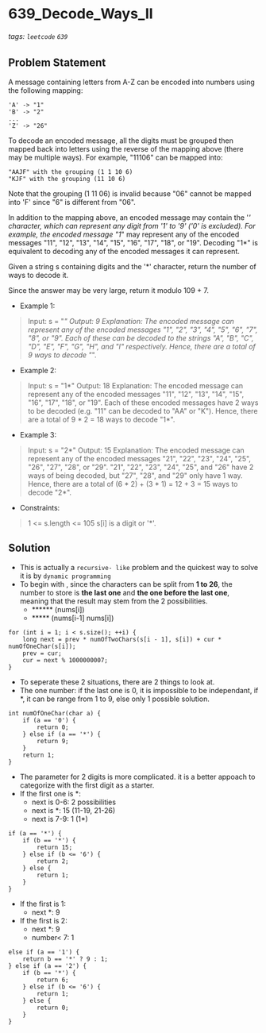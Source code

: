 # 639_Decode_Ways_II
###### tags: `leetcode` `639`
## Problem Statement
A message containing letters from A-Z can be encoded into numbers using the following mapping:
```
'A' -> "1"
'B' -> "2"
...
'Z' -> "26"
```
To decode an encoded message, all the digits must be grouped then mapped back into letters using the reverse of the mapping above (there may be multiple ways). For example, "11106" can be mapped into:
```
"AAJF" with the grouping (1 1 10 6)
"KJF" with the grouping (11 10 6)
```
Note that the grouping (1 11 06) is invalid because "06" cannot be mapped into 'F' since "6" is different from "06".

In addition to the mapping above, an encoded message may contain the '*' character, which can represent any digit from '1' to '9' ('0' is excluded). For example, the encoded message "1*" may represent any of the encoded messages "11", "12", "13", "14", "15", "16", "17", "18", or "19". Decoding "1*" is equivalent to decoding any of the encoded messages it can represent.

Given a string s containing digits and the '*' character, return the number of ways to decode it.

Since the answer may be very large, return it modulo 109 + 7.

- Example 1:

> Input: s = "*"
Output: 9
Explanation: The encoded message can represent any of the encoded messages "1", "2", "3", "4", "5", "6", "7", "8", or "9".
Each of these can be decoded to the strings "A", "B", "C", "D", "E", "F", "G", "H", and "I" respectively.
Hence, there are a total of 9 ways to decode "*".
- Example 2:

> Input: s = "1*"
Output: 18
Explanation: The encoded message can represent any of the encoded messages "11", "12", "13", "14", "15", "16", "17", "18", or "19".
Each of these encoded messages have 2 ways to be decoded (e.g. "11" can be decoded to "AA" or "K").
Hence, there are a total of 9 * 2 = 18 ways to decode "1*".
- Example 3:

> Input: s = "2*"
Output: 15
Explanation: The encoded message can represent any of the encoded messages "21", "22", "23", "24", "25", "26", "27", "28", or "29".
"21", "22", "23", "24", "25", and "26" have 2 ways of being decoded, but "27", "28", and "29" only have 1 way.
Hence, there are a total of (6 * 2) + (3 * 1) = 12 + 3 = 15 ways to decode "2*".
 
- Constraints:

> 1 <= s.length <= 105
s[i] is a digit or '*'.
## Solution
- This is actually a ```recursive- like``` problem and the quickest way to solve it is by ```dynamic programming```
- To begin with , since the characters can be split from **1 to 26**, the number to store is **the last one** and **the one before the last one**, meaning that the result may stem from the 2 possibilities.
    - ****** (nums[i])
    - ***** (nums[i-1] nums[i])
```cpp=!
for (int i = 1; i < s.size(); ++i) {
    long next = prev * numOfTwoChars(s[i - 1], s[i]) + cur * numOfOneChar(s[i]);
    prev = cur;
    cur = next % 1000000007;
}
```
- To seperate these 2 situations, there are 2 things to look at.
- The one number: if the last one is 0, it is impossible to be independant, if *, it can be range from 1 to 9, else only 1 possible solution.

```cpp=
int numOfOneChar(char a) {
    if (a == '0') {
        return 0;
    } else if (a == '*') {
        return 9;
    }
    return 1;
}
```
- The parameter for 2 digits is more complicated. it is a better appoach to categorize with the first digit as a starter.
- If the first one is *:
    - next is 0-6: 2 possibilities
    - next is *: 15 (11-19, 21-26)
    - next is 7-9: 1 (1*)

```cpp=
if (a == '*') {
    if (b == '*') {
        return 15;
    } else if (b <= '6') {
        return 2;
    } else {
        return 1;
    }
}
```
- If the first is 1:
    - next *: 9
- If the first is 2:
    - next *: 9
    - number< 7: 1

```cpp=
else if (a == '1') {
    return b == '*' ? 9 : 1;
} else if (a == '2') {
    if (b == '*') {
        return 6;
    } else if (b <= '6') {
        return 1;
    } else {
        return 0;
    }
}
```
